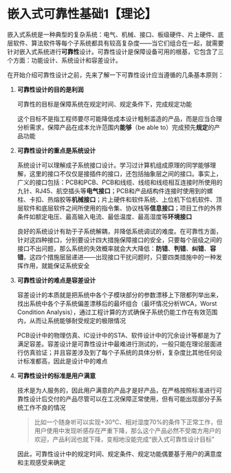 # 嵌入式可靠性基础1【理论】

嵌入式系统是一种典型的复杂系统：电气、机械、接口、板级硬件、片上硬件、底层软件、算法软件等每个子系统都具有较高复杂度——当它们组合在一起，就需要针对嵌入式系统进行**可靠性**设计。可靠性设计是保障设备可用的根基，它包含了三个方面：功能设计、系统设计和容差设计。

在开始介绍可靠性设计之前，先来了解一下可靠性设计应当遵循的几条基本原则：

1. **可靠性设计的目的是利润**

    可靠性的目标是保障系统在规定时间、规定条件下，完成规定功能

    这个目标不是指工程师要尽可能降低成本设计粗制滥造的产品，而是应当合理分析需求，保障产品在成本允许范围内**能够**（be able to）完成预先**规定**的产品功能

2. **可靠性设计的重点是系统设计**

    系统设计可以理解成子系统接口设计。学习过计算机组成原理的同学能够理解，这里的接口不仅仅是接插件的接口，还包括抽象层之间的接口。事实上，广义的接口包括：PCB和PCB、PCB和线缆、线缆和线缆相互连接时所使用的九针、RJ45、航空插头等**电气接口**；PCB和产品结构件连接时使用到的螺柱、卡扣、热熔胶等**机械接口**；片上硬件和软件系统、上位机下位机软件、顶层软件和底层软件之间所使用的指令集、协议栈等**信息接口**；项目工作的外界条件如额定电压、最高输入电流、最低温度、最高湿度等**环境接口**

    良好的系统设计有助于子系统解耦，并降低系统调试的难度。在可靠性方面，针对这四种接口，分别要设计四大措施保障接口的安全，只要每个层级之间的接口不出问题，那么系统的失效概率就会大大降低：**防错**、**判错**、**纠错**、**容错**，这四个措施层层递进——出现接口干扰问题时，只要四类措施中的一种发挥作用，就能保证系统安全

3. **可靠性设计的难点是容差设计**

    容差设计的本质就是把系统中各个子模块部分的参数漂移上下限都列举出来，找出系统中各个子系统偏差漂移后的最坏组合（最坏情况分析WCA，Worst Condition Analysis），通过工程计算的方式确保子系统仍能工作在有效范围内，从而让系统能够耐受规定的极限情况

    PCB设计中的物理仿真、IC设计中的STA、软件设计中的冗余设计等都是为了满足容差。容差设计是可靠性设计中最难进行测试的，一般只能在理论层面进行仿真验证；并且容差涉及到了每个子系统的具体分析，复杂度比其他任何设计标准都高，因此是设计中的难点

4. **可靠性设计的标准是用户满意**

    技术是为人服务的，因此用户满意的产品才是好产品，在严格按照标准进行可靠性设计后交付的产品尽管可以在工况保障正常使用，但有可能出现部分子系统工作不良的情况

    > 比如一个随身听可以实现+30℃、相对湿度70%的条件下正常工作，但用户使用中发现听感存在严重下降，那么这个产品必然不受南方用户的欢迎，产品利润也就下降，变相地没能完成“嵌入式可靠性设计目标”

    因此，可靠性设计中的规定时间、规定条件、规定功能偶要基于用户的满意度和主观感受来确定